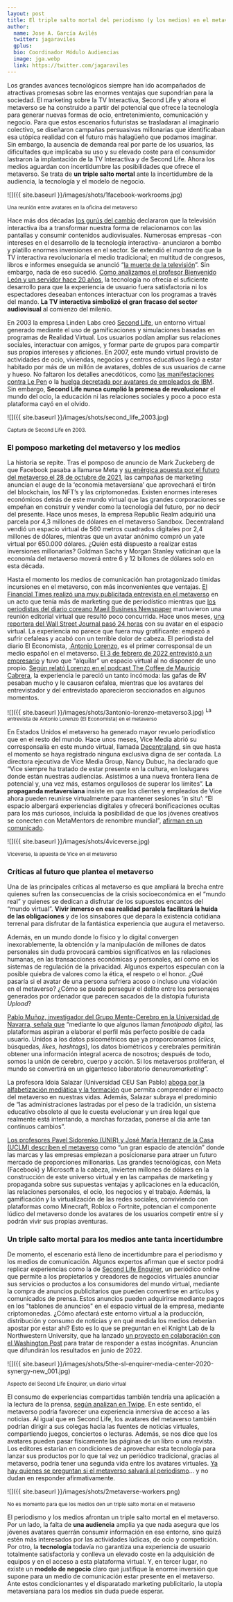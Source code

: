 ```yaml
---
layout: post
title: El triple salto mortal del periodismo (y los medios) en el metaverso
author:
  name: Jose A. García Avilés
  twitter: jagaraviles
  gplus:  
  bio: Coordinador Módulo Audiencias
  image: jga.webp
  link: https://twitter.com/jagaraviles
---
```

Los grandes avances tecnológicos siempre han ido acompañados de atractivas promesas sobre las enormes ventajas que supondrían para la sociedad. El marketing sobre la TV Interactiva, Second Life y ahora el metaverso se ha construido a partir del potencial que ofrece la tecnología para generar nuevas formas de ocio, entretenimiento, comunicación y negocio. Para que estos escenarios futuristas se trasladaran al imaginario colectivo, se diseñaron campañas persuasivas millonarias que identificaban esa utópica realidad con el futuro más halagüeño que podamos imaginar. Sin embargo, la ausencia de demanda real por parte de los usuarios, las dificultades que implicaba su uso y su elevado coste para el consumidor lastraron la implantación de la TV Interactiva y de Second Life. Ahora los medios aguardan con incertidumbre las posibilidades que ofrece el metaverso. Se trata de **un triple salto mortal** ante la incertidumbre de la audiencia, la tecnología y el modelo de negocio.

![]({{ site.baseurl }}/images/shots/1facebook-workrooms.jpg)

<sup>Una reunión entre avatares en la oficina del metaverso

Hace más dos décadas [los gurús del cambio](http://www.mediation.co.uk/futures/itv.html) declararon que la televisión interactiva iba a transformar nuestra forma de relacionarnos con las pantallas y consumir contenidos audiovisuales. Numerosas empresas -con intereses en el desarrollo de la tecnología interactiva- anunciaron a bombo y platillo enormes inversiones en el sector. Se extendió el *mantra* de que la TV interactiva revolucionaría el medio tradicional; en multitud de congresos, libros e informes enseguida se anunció “[la muerte de la televisión](https://www.adlatina.com/articulo.php?slug=/publicidad/la-televisi%C3%B3n-ha-muerto-0)”. Sin embargo, nada de eso sucedió. [Como analizamos el profesor Bienvenido León y un servidor hace 20 años](https://ojs.ehu.eus/index.php/Zer/article/view/6024/5706), la tecnología no ofrecía el suficiente desarrollo para que la experiencia de usuario fuera satisfactoria ni los espectadores deseaban entonces interactuar con los programas a través del mando. **La TV interactiva simbolizó el gran fracaso del sector audiovisual** al comienzo del milenio.

En 2003 la empresa Linden Labs creó [Second Life](https://secondlife.com/), un entorno virtual generado mediante el uso de gamificaciones y simulaciones basadas en programas de Realidad Virtual. Los usuarios podían ampliar sus relaciones sociales, interactuar con amigos, y formar parte de grupos para compartir sus propios intereses y aficiones. En 2007, este mundo virtual provisto de actividades de ocio, viviendas, negocios y centros educativos llegó a estar habitado por más de un millón de avatares, dobles de sus usuarios de carne y hueso. No faltaron los detalles anecdóticos, como [las manifestaciones contra Le Pen](https://www.20minutos.es/noticia/191150/0/second/life/manifestaciones/) o la [huelga decretada por avatares de empleados de IBM](https://economiza.com/la-protesta-de-los-empleados-de-ibm-en-second-life-en-directo/).  Sin embargo, **Second Life nunca cumplió la promesa de revolucionar** el mundo del ocio, la educación ni las relaciones sociales y poco a poco esta plataforma cayó en el olvido.

![]({{ site.baseurl }}/images/shots/second_life_2003.jpg)

<sup>Captura de Second Life en 2003.

### **El pomposo marketing del metaverso y los medios**

La historia se repite. Tras el pomposo de anuncio de Mark Zuckeberg de que Facebook pasaba a llamarse Meta y [su enérgica apuesta por el futuro del metaverso el 28 de octubre de 2021](https://www.youtube.com/watch?v=4v1uQ71zskU), las campañas de marketing anuncian el auge de la ‘economía metaversiana’ que aprovechará el tirón del blockchain, los NFT’s y las criptomonedas. Existen enormes intereses económicos detrás de este mundo virtual que las grandes corporaciones se empeñan en construir y vender como la tecnología del futuro, por no decir del presente. Hace unos meses, la empresa Republic Realm adquirió una parcela por 4,3 millones de dólares en el metaverso Sandbox. Decentraland vendió un espacio virtual de 560 metros cuadrados digitales por 2,4 millones de dólares, mientras que un avatar anónimo compró un yate virtual por 650.000 dólares. ¿Quién está dispuesto a realizar estas inversiones millonarias? Goldman Sachs y Morgan Stanley vaticinan que la economía del metaverso moverá entre 6 y 12 billones de dólares solo en esta década.

Hasta el momento los medios de comunicación han protagonizado tímidas incursiones en el metaverso, con más inconvenientes que ventajas. [El Financial Times realizó una muy publicitada entrevista en el metaverso](https://www.youtube.com/watch?v=2Ne7Ljd4f78) en un acto que tenía más de marketing que de periodístico mientras que [los periodistas del diario coreano Maeil Business Newspaper](https://m.pulsenews.co.kr/view.php?year=2021&no=614593) mantuvieron una reunión editorial virtual que resultó poco concurrida. Hace unos meses, [una reportera del Wall Street Journal pasó 24 horas](https://www.wsj.com/video/series/joanna-stern-personal-technology/trapped-in-the-metaverse-heres-what-24-hours-feels-like/820EA261-05CD-44E9-871C-8CFB8E65DBBF) con su avatar en el espacio virtual. La experiencia no parece que fuera muy gratificante: empezó a sufrir cefaleas y acabó con un terrible dolor de cabeza. El periodista del diario El Economista, [ Antonio Lorenzo](https://www.eleconomista.es/empresas-finanzas/noticias/11521236/12/21/elEconomista-abre-la-primera-corresponsalia-de-un-medio-de-comunicacion-en-Metaverso.html), es el primer corresponsal de un medio español en el metaverso. [El 3 de febrero de 2022 entrevistó a un empresario](https://www.eleconomista.es/empresas-finanzas/noticias/11614017/02/22/Como-se-realizo-la-primera-entrevista-de-la-prensa-espanola-en-el-metaverso-.html) y tuvo que “alquilar” un espacio virtual al no disponer de uno propio. [Según relató Lorenzo en el podcast The Coffee de Mauricio Cabrera](https://shows.acast.com/the-coffee/episodes/antonio-lorenz), la experiencia le pareció un tanto incómoda: las gafas de RV pesaban mucho y le causaron cefalea, mientras que los avatares del entrevistador y del entrevistado aparecieron seccionados en algunos momentos.

![]({{ site.baseurl }}/images/shots/3antonio-lorenzo-metaverso3.jpg)
<sup>La entrevista de Antonio Lorenzo (El Economista) en el metaverso

En Estados Unidos el metaverso ha generado mayor revuelo periodístico que en el resto del mundo. Hace unos meses, Vice Media abrió su corresponsalía en este mundo virtual, llamada [Decentraland](https://decentraland.org/), sin que hasta el momento se haya registrado ninguna exclusiva digna de ser contada. La directora ejecutiva de Vice Media Group, Nancy Dubuc, ha declarado que “Vice siempre ha tratado de estar presente en la cultura, en loslugares donde están nuestras audiencias. Asistimos a una nueva frontera llena de potencial y, una vez más, estamos orgullosos de superar los límites”. **La propaganda metaversiana** insiste en que los clientes y empleados de Vice ahora pueden reunirse virtualmente para mantener sesiones ‘in situ’: “El espacio albergará experiencias digitales y ofrecerá bonificaciones ocultas para los más curiosos, incluida la posibilidad de que los jóvenes creativos se conecten con MetaMentors de renombre mundial”, [afirman en un comunicado](https://www.broadcastprome.com/news/vice-media-group-opens-metaverse-hq/).

![]({{ site.baseurl }}/images/shots/4viceverse.jpg)

<sup>Viceverse, la apuesta de Vice en el metaverso

### **Críticas al futuro que plantea el metaverso**

Una de las principales críticas al metaverso es que ampliará la brecha entre quienes sufren las consecuencias de la crisis socioeconómica en el “mundo real” y quienes se dedican a disfrutar de los supuestos encantos del “mundo virtual”. **Vivir inmerso en esa realidad paralela facilitará la huida de las obligaciones** y de los sinsabores que depara la existencia cotidiana terrenal para disfrutar de la fantástica experiencia que augura el metaverso.

Además, en un mundo donde lo físico y lo digital convergen inexorablemente, la obtención y la manipulación de millones de datos personales sin duda provocará cambios significativos en las relaciones humanas, en las transacciones económicas y personales, así como en los sistemas de regulación de la privacidad. Algunos expertos especulan con la posible quiebra de valores como la ética, el respeto o el honor. ¿Qué pasaría si el avatar de una persona sufriera acoso o incluso una violación en el metaverso? ¿Cómo se puede perseguir el delito entre los personajes generados por ordenador que parecen sacados de la distopía futurista *Upload*?

[Pablo Muñoz, investigador del Grupo Mente-Cerebro en la Universidad de Navarra, señala que](https://ethic.es/2022/02/morfeo-siempre-tuvo-razon-metaverso-tecnologias/) “mediante lo que algunos llaman *fenotipado digital,* las plataformas aspiran a elaborar el perfil más perfecto posible de cada usuario. Unidos a los datos psicométricos que ya proporcionamos (*clics*, búsquedas, *likes*, *hashtags*), los datos biométricos y cerebrales permitirán obtener una información integral acerca de nosotros; después de todo, somos la unión de cerebro, cuerpo y acción. Si los metaversos proliferan, el mundo se convertirá en un gigantesco laboratorio de*neuromarketing”.*

La profesora Idoia Salazar (Universidad CEU San Pablo) [aboga por la alfabetización mediática y la formación](https://retinatendencias.com/negocios/nos-mudamos-al-metaverso/) que permita comprender el impacto del metaverso en nuestras vidas. Además, Salazar subraya el predominio de “las administraciones lastradas por el peso de la tradición, un sistema educativo obsoleto al que le cuesta evolucionar y un área legal que realmente está intentando, a marchas forzadas, ponerse al día ante tan continuos cambios”.

[Los profesores Pavel Sidorenko (UNIR) y José María Herranz de la Casa (UCLM) describen el metaverso](https://theconversation.com/hay-negocio-en-el-metaverso-175271) como “un gran espacio de atención” donde las marcas y las empresas empiezan a posicionarse para atraer un futuro mercado de proporciones millonarias. Las grandes tecnológicas, con Meta (Facebook) y Microsoft a la cabeza, invierten millones de dólares en la construcción de este universo virtual y en las campañas de marketing y propaganda sobre sus supuestas ventajas y aplicaciones en la educación, las relaciones personales, el ocio, los negocios y el trabajo. Además, la gamificación y la virtualización de las redes sociales, conviviendo con plataformas como Minecraft, Roblox o Fortnite, potencian el componente lúdico del metaverso donde los avatares de los usuarios competir entre sí y podrán vivir sus propias aventuras.

### **Un triple salto mortal para los medios ante tanta incertidumbre**

De momento, el escenario está lleno de incertidumbre para el periodismo y los medios de comunicación. Algunos expertos afirman que el sector podrá replicar experiencias como la de [Second Life Enquirer](http://www.slenquirer.com/), un periódico online que permite a los propietarios y creadores de negocios virtuales anunciar sus servicios o productos a los consumidores del mundo virtual, mediante la compra de anuncios publicitarios que pueden convertirse en artículos y comunicados de prensa. Estos anuncios pueden adquirirse mediante pagos en los "tablones de anuncios" en el espacio virtual de la empresa, mediante criptomonedas. ¿Cómo afectará este entorno virtual a la producción, distribución y consumo de noticias y en qué medida los medios deberían apostar por estar ahí? Esto es lo que se preguntan en el Knight Lab de la Northwestern University, que ha lanzado [un proyecto en colaboración con el Washington Post](https://studio.knightlab.com/projects/metaverse-media/) para tratar de responder a estas incógnitas. Anuncian que difundirán los resultados en junio de 2022.

![]({{ site.baseurl }}/images/shots/5the-sl-enquirer-media-center-2020-synergy-new_001.jpg)

<sup>Aspecto del Second Life Enquirer, un diario virtual

El consumo de experiencias compartidas también tendría una aplicación a la lectura de la prensa, [según analizan en Twipe](https://www.twipemobile.com/are-there-opportunities-for-publishers-in-the-metaverse/). En este sentido, el metaverso podría favorecer una experiencia inmersiva de acceso a las noticias. Al igual que en Second Life, los avatares del metaverso también podrían dirigir a sus colegas hacia las fuentes de noticias virtuales, compartiendo juegos, conciertos o lecturas. Además, se nos dice que los avatares pueden pasar físicamente las páginas de un libro o una revista. Los editores estarían en condiciones de aprovechar esta tecnología para lanzar sus productos por lo que tal vez un periódico tradicional, gracias al metaverso, podría tener una segunda vida entre los avatares virtuales. [Ya hay quienes se preguntan si el metaverso salvará al periodismo](https://medium.com/@tseymat/will-the-metaverse-save-journalism-a4ce044c948e)… y no dudan en responder afirmativamente.

![]({{ site.baseurl }}/images/shots/2metaverse-workers.png)

<sup>No es momento para que los medios den un triple salto mortal en el metaverso

El periodismo y los medios afrontan un triple salto mortal en el metaverso. Por un lado, la falta de **una audiencia** amplia ya que nada asegura que los jóvenes avatares querrán consumir información en ese entorno, sino quizá estén más interesados por las actividades lúdicas, de ocio y competición. Por otro, la **tecnología** todavía no garantiza una experiencia de usuario totalmente satisfactoria y conlleva un elevado coste en la adquisición de equipos y en el acceso a esta plataforma virtual. Y, en tercer lugar, no existe un **modelo de negocio** claro que justifique la enorme inversión que supone para un medio de comunicación estar presente en el metaverso. Ante estos condicionantes y el disparatado marketing publicitario, la utopía metaversiana para los medios sin duda puede esperar.